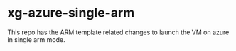 # xg-azure-single-arm
This repo has the ARM template related changes to launch the VM on azure in single arm mode.
